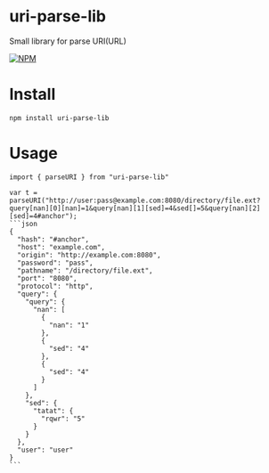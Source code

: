 # uri-parse-lib

Small library for parse URI(URL)

[![NPM](https://nodei.co/npm/uri-parse-lib.png?downloads=true&downloadRank=true&stars=true)](https://nodei.co/npm/uri-parse-lib/)

# Install

    npm install uri-parse-lib
    
# Usage   
    
    import { parseURI } from "uri-parse-lib"
    
    var t = parseURI("http://user:pass@example.com:8080/directory/file.ext?query[nan][0][nan]=1&query[nan][1][sed]=4&sed[]=5&query[nan][2][sed]=4#anchor");
    ```json
    {
      "hash": "#anchor",
      "host": "example.com",
      "origin": "http://example.com:8080",
      "password": "pass",
      "pathname": "/directory/file.ext",
      "port": "8080",
      "protocol": "http",
      "query": {
        "query": {
          "nan": [
            {
              "nan": "1"
            },
            {
              "sed": "4"
            },
            {
              "sed": "4"
            }
          ]
        },
        "sed": {
          "tatat": {
            "rqwr": "5"
          }
        }
      },
      "user": "user"
    }
    ```

